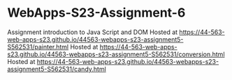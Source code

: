 
# WebApps-S23-Assignment-6
Assignment introduction to Java Script and DOM
Hosted at https://44-563-web-apps-s23.github.io/44563-webapps-s23-assignment5-S562531/painter.html
Hosted at https://44-563-web-apps-s23.github.io/44563-webapps-s23-assignment5-S562531/conversion.html
Hosted at https://44-563-web-apps-s23.github.io/44563-webapps-s23-assignment5-S562531/candy.html
